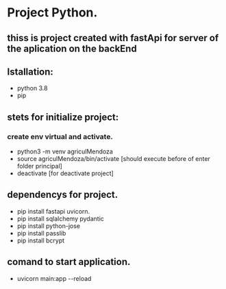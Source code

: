 # Project Python. 

## thiss is project created with fastApi for server of the aplication  on the backEnd

## Istallation: 
- python 3.8
- pip

## stets for initialize project: 
### create env  virtual and activate.
- python3 -m venv agriculMendoza
- source agriculMendoza/bin/activate [should execute before of enter folder principal]
- deactivate [for deactivate project]

## dependencys for project.
-  pip install fastapi uvicorn.
-  pip install sqlalchemy pydantic
-  pip install python-jose
-  pip install passlib 
-  pip install bcrypt

## comand to start application. 
- uvicorn main:app --reload
